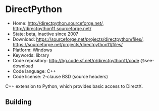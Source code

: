 # DirectPython

- Home: http://directpython.sourceforge.net/, http://directpython11.sourceforge.net/
- State: beta, inactive since 2007
- Download: https://sourceforge.net/projects/directpython/files/, https://sourceforge.net/projects/directpython11/files/
- Platform: Windows
- Keywords: library
- Code repository: http://hg.code.sf.net/p/directpython11/code @see-download
- Code language: C++
- Code license: 2-clause BSD (source headers)

C++ extension to Python, which provides basic access to DirectX.

## Building
